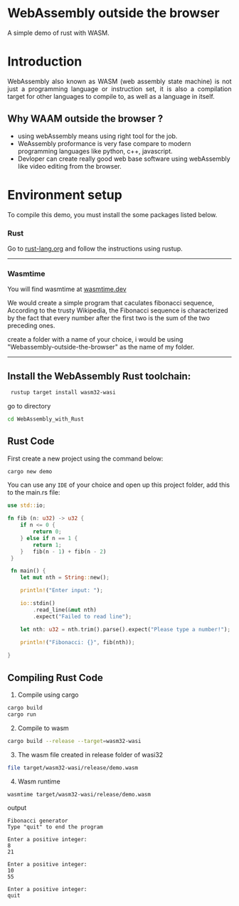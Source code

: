 # WebAssembly outside the browser

A simple demo of rust with WASM. 

# Introduction

<p align="justify"> WebAssembly also known as WASM (web assembly state machine) is not just a programming language or instruction set, it is also a compilation target for other languages to compile to, as well as a language in itself.


## Why WAAM outside the browser ?

- using webAssembly means using right tool for the job.
- WeAssembly proformance is very fase compare to modern programming languages like python, c++, javascript.
- Devloper can create really good web base software using webAssembly like video editing from the browser. 


# Environment setup

To compile this demo, you must install the some packages listed below.

### Rust


Go to [rust-lang.org](https://www.rust-lang.org/tools/install) and follow the instructions using rustup.

------------------------
### Wasmtime

You will find wasmtime at [wasmtime.dev](https://wasmtime.dev/)

We would create a simple program that caculates fibonacci sequence, According to the trusty Wikipedia, the Fibonacci sequence is characterized by the fact that every number after the first two is the sum of the two preceding ones.

create a folder with a name of your choice, i would be using "Webassembly-outside-the-browser" as the name of my folder.

-------------------------
## Install the WebAssembly Rust toolchain:
```bash
 rustup target install wasm32-wasi
```

go to directory
```bash
cd WebAssembly_with_Rust
```

## Rust Code
 
First create a new project using the command below:

```bash
cargo new demo
```

You can use any `IDE` of your choice and open up this project folder, add this to the main.rs file:

```rust
use std::io;

fn fib (n: u32) -> u32 {
    if n <= 0 {
        return 0;
    } else if n == 1 {
        return 1;
    }   fib(n - 1) + fib(n - 2)
 }

 fn main() {
    let mut nth = String::new();

    println!("Enter input: ");

    io::stdin()
        .read_line(&mut nth)
        .expect("Failed to read line");

    let nth: u32 = nth.trim().parse().expect("Please type a number!");

    println!("Fibonacci: {}", fib(nth));
    
}
```

## Compiling Rust Code
1. Compile using cargo

```bash
cargo build
cargo run
```

2. Compile to wasm
```bash
cargo build --release --target=wasm32-wasi
``` 

3. The wasm file created in release folder of wasi32
```bash
file target/wasm32-wasi/release/demo.wasm
```

4. Wasm runtime
```bash
wasmtime target/wasm32-wasi/release/demo.wasm
```

output

```
Fibonacci generator
Type "quit" to end the program

Enter a positive integer:
8
21

Enter a positive integer:
10
55

Enter a positive integer:
quit
```